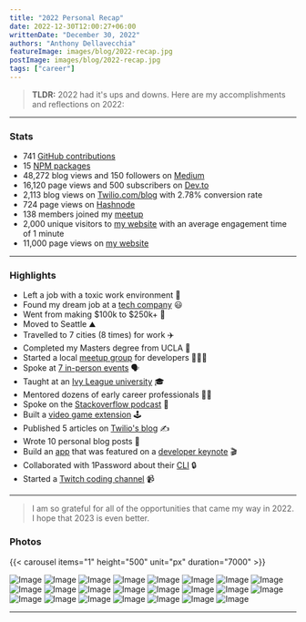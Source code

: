 ```yaml
---
title: "2022 Personal Recap"
date: 2022-12-30T12:00:27+06:00
writtenDate: "December 30, 2022"
authors: "Anthony Dellavecchia"
featureImage: images/blog/2022-recap.jpg
postImage: images/blog/2022-recap.jpg
tags: ["career"]
---
```


> **TLDR:** 2022 had it's ups and downs. Here are my accomplishments and reflections on 2022:

---

### Stats

- 741 [GitHub contributions](https://github.com/anthonyjdella?tab=overview&from=2022-12-01&to=2022-12-30)
- 15 [NPM packages](https://www.npmjs.com/~anthonyjdella)
- 48,272 blog views and 150 followers on [Medium](https://medium.com/@anthonyjdella)
- 16,120 page views and 500 subscribers on [Dev.to](https://dev.to/anthonyjdella)
- 2,113 blog views on [Twilio.com/blog](https://www.twilio.com/blog/author/adellavecchia) with 2.78% conversion rate
- 724 page views on [Hashnode](https://anthonyjdella.hashnode.dev/)
- 138 members joined my [meetup]((https://www.meetup.com/twilio-seattle-meetup-group/))
- 2,000 unique visitors to [my website](https://anthonydellavecchia.com) with an average engagement time of 1 minute
- 11,000 page views on [my website](https://anthonydellavecchia.com)

---

### Highlights

- Left a job with a toxic work environment 🤮
- Found my dream job at a [tech company](https://www.twilio.com/) 😃
- Went from making $100k to $250k+ 🤑
- Moved to Seattle ⛰️
- Travelled to 7 cities (8 times) for work ✈️
- Completed my Masters degree from UCLA 🐻
- Started a local [meetup group](https://www.meetup.com/twilio-seattle-meetup-group/) for developers 🧑‍🤝‍🧑
- Spoke at [7 in-person events](https://anthonydellavecchia.com/talks/) 🗣️
- Taught at an [Ivy League university](https://pennapps.devpost.com/) 🎓
- Mentored dozens of early career professionals 🧑‍🏫
- Spoke on the [Stackoverflow podcast](https://open.spotify.com/episode/56LbtbOKVjRbqLFuRVH3aS?si=6ba8e6d133ad4538) 🎤
- Built a [video game extension](https://github.com/anthonyjdella/twilio-quest-booth-mission) 🕹️
- Published 5 articles on [Twilio's blog](https://www.twilio.com/blog/author/adellavecchia) ✍️
- Wrote 10 personal blog posts 📝
- Build an [app](https://anthonydellavecchia.com/portfolio/sna/) that was featured on a [developer keynote](https://www.signal2022.com/?reg=NAMER) 🎬
- Collaborated with 1Password about their [CLI](https://www.twilio.com/blog/use-your-fingerprint-with-1password-to-authenticate-twilio-cli) 🔒
- Started a [Twitch coding channel](https://www.twitch.tv/anthonyjdella) 📹

---

> I am so grateful for all of the opportunities that came my way in 2022. I hope that 2023 is even better.

### Photos

{{< carousel items="1" height="500" unit="px" duration="7000" >}}

![Image](/images/blog/2022/1.jpg)
![Image](/images/blog/2022/2.jpg)
![Image](/images/blog/2022/3.jpg)
![Image](/images/blog/2022/4.jpg)
![Image](/images/blog/2022/5.jpg)
![Image](/images/blog/2022/6.jpg)
![Image](/images/blog/2022/7.jpg)
![Image](/images/blog/2022/8.jpg)
![Image](/images/blog/2022/9.jpg)
![Image](/images/blog/2022/10.jpg)
![Image](/images/blog/2022/11.jpg)
![Image](/images/blog/2022/12.jpg)
![Image](/images/blog/2022/13.jpg)
![Image](/images/blog/2022/14.jpg)
![Image](/images/blog/2022/15.jpg)
![Image](/images/blog/2022/16.jpg)
![Image](/images/blog/2022/17.jpg)
![Image](/images/blog/2022/18.jpg)
![Image](/images/blog/2022/19.jpg)
![Image](/images/blog/2022/20.jpg)
![Image](/images/blog/2022/21.jpg)
![Image](/images/blog/2022/22.jpg)
![Image](/images/blog/2022/23.jpg)

---
